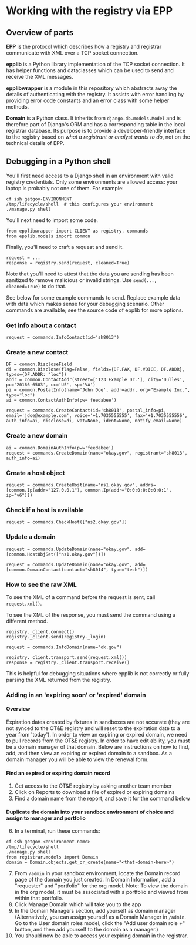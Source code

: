 # Working with the registry via EPP

## Overview of parts

**EPP** is the protocol which describes how a registry and registrar communicate with XML over a TCP socket connection.

**epplib** is a Python library implementation of the TCP socket connection. It has helper functions and dataclasses which can be used to send and receive the XML messages.

**epplibwrapper** is a module in this repository which abstracts away the details of authenticating with the registry. It assists with error handling by providing error code constants and an error class with some helper methods.

**Domain** is a Python class. It inherits from `django.db.models.Model` and is therefore part of Django's ORM and has a corresponding table in the local registrar database. Its purpose is to provide a developer-friendly interface to the registry based on *what a registrant or analyst wants to do*, not on the technical details of EPP.

## Debugging in a Python shell

You'll first need access to a Django shell in an environment with valid registry credentials. Only some environments are allowed access: your laptop is probably not one of them. For example:

```shell
cf ssh getgov-ENVIRONMENT
/tmp/lifecycle/shell  # this configures your environment
./manage.py shell
```

You'll next need to import some code.

```
from epplibwrapper import CLIENT as registry, commands
from epplib.models import common
```

Finally, you'll need to craft a request and send it.

```
request = ...
response = registry.send(request, cleaned=True)
```

Note that you'll need to attest that the data you are sending has been sanitized to remove malicious or invalid strings. Use `send(..., cleaned=True)` to do that.

See below for some example commands to send. Replace example data with data which makes sense for your debugging scenario. Other commands are available; see the source code of epplib for more options.


### Get info about a contact

```
request = commands.InfoContact(id='sh8013')
```

### Create a new contact

```
DF = common.DiscloseField
di = common.Disclose(flag=False, fields={DF.FAX, DF.VOICE, DF.ADDR}, types={DF.ADDR: "loc"})
addr = common.ContactAddr(street=['123 Example Dr.'], city='Dulles', pc='20166-6503', cc='US', sp='VA')
pi = common.PostalInfo(name='John Doe', addr=addr, org="Example Inc.", type="loc")
ai = common.ContactAuthInfo(pw='feedabee')

request = commands.CreateContact(id='sh8013', postal_info=pi, email='jdoe@example.com', voice='+1.7035555555', fax='+1.7035555556', auth_info=ai, disclose=di, vat=None, ident=None, notify_email=None)
```

### Create a new domain

```
ai = common.DomainAuthInfo(pw='feedabee')
request = commands.CreateDomain(name="okay.gov", registrant="sh8013", auth_info=ai)
```

### Create a host object

```
request = commands.CreateHost(name="ns1.okay.gov", addrs=[common.Ip(addr="127.0.0.1"), common.Ip(addr="0:0:0:0:0:0:0:1", ip="v6")])
```

### Check if a host is available

```
request = commands.CheckHost(["ns2.okay.gov"])
```

### Update a domain

```
request = commands.UpdateDomain(name="okay.gov", add=[common.HostObjSet(["ns1.okay.gov"])])
```

```
request = commands.UpdateDomain(name="okay.gov", add=[common.DomainContact(contact="sh8014", type="tech")])
```

### How to see the raw XML

To see the XML of a command before the request is sent, call `request.xml()`.

To see the XML of the response, you must send the command using a different method.

```
registry._client.connect()
registry._client.send(registry._login)

request = commands.InfoDomain(name="ok.gov")

registry._client.transport.send(request.xml())
response = registry._client.transport.receive()
```

This is helpful for debugging situations where epplib is not correctly or fully parsing the XML returned from the registry.

### Adding in an 'expiring soon' or 'expired' domain

#### Overview
Expiration dates created by fixtures in sandboxes are not accurate (they are not synced to the OT&E registry and will reset to 
the expiration date to a year from 'today'). In order to view an expiring or expired domain, we need to pull records from the 
OT&E registry. In order to have edit ability, you must be a domain manager of that domain. Below are instructions on how to 
find, add, and then view an expiring or expired domain to a sandbox. As a domain manager you will be able to view the renewal form.

#### Find an expired or expiring domain record

1. Get access to the OT&E registry by asking another team member
2. Click on Reports to download a file of expired or expiring domains
3. Find a domain name from the report, and save it for the command below

#### Duplicate the domain into your sandbox environment of choice and assign to manager and portfolio

6. In a terminal, run these commands:
```
cf ssh getgov-<environment-name>
/tmp/lifecycle/shell
./manage.py shell
from registrar.models import Domain
domain = Domain.objects.get_or_create(name="<that-domain-here>")
```

7. From `/admin` in your sandbox environment, locate the Domain record page of the domain you just created. In Domain Information, add a "requester" and "portfolio" for the org model. Note: To view the domain in the org model, it must be associated with a portfolio and viewed from within that portfolio. 
9. Click Manage Domain which will take you to the app
10. In the Domain Managers section, add yourself as domain manager (Alternatively, you can assign yourself as a Domain Manager in `/admin`. Go to the User domain roles model, click the "Add user domain role +" button, and then add yourself to the domain as a manager.)
11. You should now be able to access your expiring domain in the registrar.


